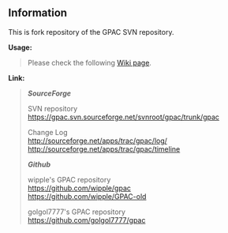 Information
-----------

This is fork repository of the GPAC SVN repository.

**Usage:**
> 
> Please check the following [Wiki page][1].
> 
[1]: https://github.com/maki-rxrz/gpac/wiki

**Link:**
> 
> **_SourceForge_**   
> 
> SVN repository   
> https://gpac.svn.sourceforge.net/svnroot/gpac/trunk/gpac
> 
> Change Log   
> http://sourceforge.net/apps/trac/gpac/log/   
> http://sourceforge.net/apps/trac/gpac/timeline
> 
> 
> **_Github_**   
> 
> wipple's GPAC repository   
> https://github.com/wipple/gpac   
> https://github.com/wipple/GPAC-old
> 
> golgol7777's GPAC repository   
> https://github.com/golgol7777/gpac
> 
